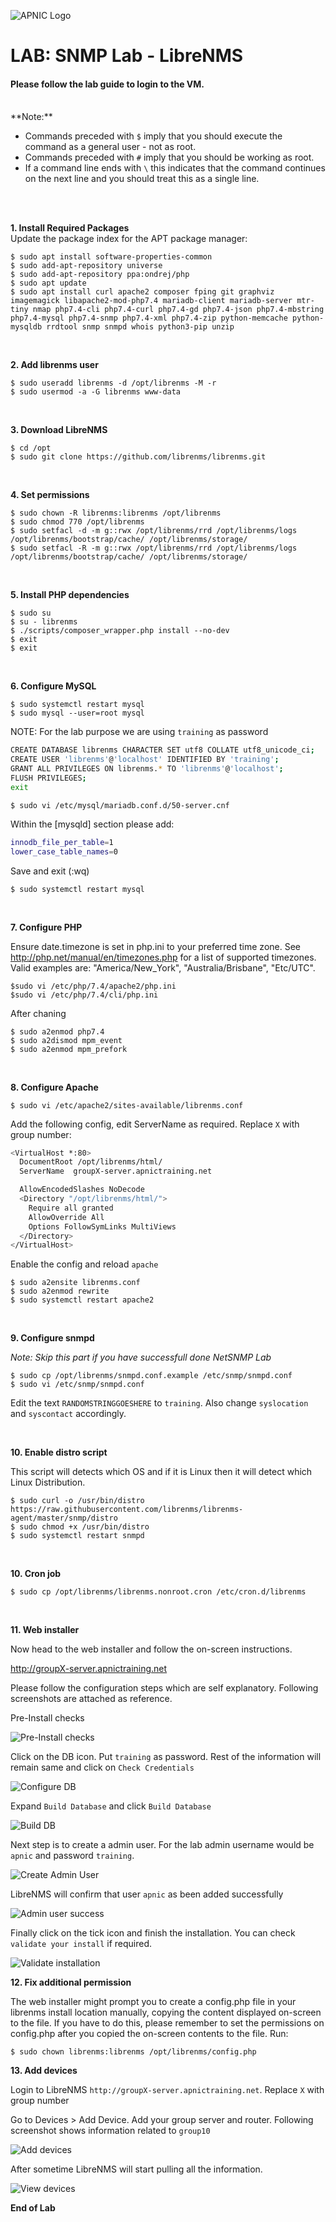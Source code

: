 ![APNIC Logo](images/apnic_logo.png)
# LAB: SNMP Lab - LibreNMS 


#### Please follow the lab guide to login to the VM.
<br>
**Note:**  
 
* Commands preceded with `$` imply that you should execute the command as a general user - not as root.
* Commands preceded with `#` imply that you should be working as root.
* If a command line ends with `\` this indicates that the command continues on the next line and you should treat this as a single line.
<br>
<br>

**1. Install Required Packages**  
Update the package index for the APT package manager:

    $ sudo apt install software-properties-common
    $ sudo add-apt-repository universe
    $ sudo add-apt-repository ppa:ondrej/php
    $ sudo apt update
    $ sudo apt install curl apache2 composer fping git graphviz imagemagick libapache2-mod-php7.4 mariadb-client mariadb-server mtr-tiny nmap php7.4-cli php7.4-curl php7.4-gd php7.4-json php7.4-mbstring php7.4-mysql php7.4-snmp php7.4-xml php7.4-zip python-memcache python-mysqldb rrdtool snmp snmpd whois python3-pip unzip

<br>

**2. Add librenms user** 

    $ sudo useradd librenms -d /opt/librenms -M -r
    $ sudo usermod -a -G librenms www-data

<br>

**3. Download LibreNMS** 

    $ cd /opt
    $ sudo git clone https://github.com/librenms/librenms.git

<br>

**4. Set permissions** 

    $ sudo chown -R librenms:librenms /opt/librenms
    $ sudo chmod 770 /opt/librenms
    $ sudo setfacl -d -m g::rwx /opt/librenms/rrd /opt/librenms/logs /opt/librenms/bootstrap/cache/ /opt/librenms/storage/
    $ sudo setfacl -R -m g::rwx /opt/librenms/rrd /opt/librenms/logs /opt/librenms/bootstrap/cache/ /opt/librenms/storage/

<br>

**5. Install PHP dependencies** 

    $ sudo su
    $ su - librenms
    $ ./scripts/composer_wrapper.php install --no-dev
    $ exit
    $ exit

<br>

**6. Configure MySQL** 

    $ sudo systemctl restart mysql
    $ sudo mysql --user=root mysql

NOTE: For the lab purpose we are using `training` as password

```bash
CREATE DATABASE librenms CHARACTER SET utf8 COLLATE utf8_unicode_ci;
CREATE USER 'librenms'@'localhost' IDENTIFIED BY 'training';
GRANT ALL PRIVILEGES ON librenms.* TO 'librenms'@'localhost';
FLUSH PRIVILEGES;
exit
```
    $ sudo vi /etc/mysql/mariadb.conf.d/50-server.cnf

Within the [mysqld] section please add:

```bash
innodb_file_per_table=1
lower_case_table_names=0
```

Save and exit (:wq)

    $ sudo systemctl restart mysql

<br>

**7. Configure PHP** 

Ensure date.timezone is set in php.ini to your preferred time zone. See http://php.net/manual/en/timezones.php for a list of supported timezones. Valid examples are: "America/New_York", "Australia/Brisbane", "Etc/UTC".

    $sudo vi /etc/php/7.4/apache2/php.ini
    $sudo vi /etc/php/7.4/cli/php.ini

After chaning 

    $ sudo a2enmod php7.4
    $ sudo a2dismod mpm_event
    $ sudo a2enmod mpm_prefork

<br>

**8. Configure Apache** 

    $ sudo vi /etc/apache2/sites-available/librenms.conf

Add the following config, edit ServerName as required. Replace `X` with group number:

```bash
<VirtualHost *:80>
  DocumentRoot /opt/librenms/html/
  ServerName  groupX-server.apnictraining.net

  AllowEncodedSlashes NoDecode
  <Directory "/opt/librenms/html/">
    Require all granted
    AllowOverride All
    Options FollowSymLinks MultiViews
  </Directory>
</VirtualHost>
```

Enable the config and reload `apache`

    $ sudo a2ensite librenms.conf
    $ sudo a2enmod rewrite
    $ sudo systemctl restart apache2

<br>

**9. Configure snmpd** 

_Note: Skip this part if you have successfull done NetSNMP Lab_

    $ sudo cp /opt/librenms/snmpd.conf.example /etc/snmp/snmpd.conf
    $ sudo vi /etc/snmp/snmpd.conf

Edit the text `RANDOMSTRINGGOESHERE` to `training`. Also change `syslocation` and `syscontact` accordingly. 

<br>

**10. Enable distro script**

This script will detects which OS and if it is Linux then it will detect which Linux Distribution.

    $ sudo curl -o /usr/bin/distro https://raw.githubusercontent.com/librenms/librenms-agent/master/snmp/distro
    $ sudo chmod +x /usr/bin/distro
    $ sudo systemctl restart snmpd

<br>

**10. Cron job** 

    $ sudo cp /opt/librenms/librenms.nonroot.cron /etc/cron.d/librenms

<br>

**11. Web installer** 

Now head to the web installer and follow the on-screen instructions.

http://groupX-server.apnictraining.net

Please follow the configuration steps which are self explanatory. Following screenshots are attached as reference.

Pre-Install checks

![Pre-Install checks](images/snmp-librenms-01.PNG)

Click on the DB icon. Put `training` as password. Rest of the information will remain same and click on `Check Credentials`

![Configure DB](images/snmp-librenms-02.PNG)

Expand `Build Database` and click `Build Database`

![Build DB](images/snmp-librenms-03.PNG)

Next step is to create a admin user. For the lab admin username would be `apnic` and password `training`.

![Create Admin User](images/snmp-librenms-04.PNG)

LibreNMS will confirm that user `apnic` as been added successfully

![Admin user success](images/snmp-librenms-05.PNG)

Finally click on the tick icon and finish the installation. You can check `validate your install` if required.

![Validate installation](images/snmp-librenms-06.PNG)

**12. Fix additional permission** 

The web installer might prompt you to create a config.php file in your librenms install location manually, copying the content displayed on-screen to the file. If you have to do this, please remember to set the permissions on config.php after you copied the on-screen contents to the file. Run:

    $ sudo chown librenms:librenms /opt/librenms/config.php

**13. Add devices** 

Login to LibreNMS `http://groupX-server.apnictraining.net`. Replace `X` with group number

Go to Devices > Add Device. Add your group server and router. Following screenshot shows information related to `group10`

![Add devices](images/snmp-librenms-07.PNG)

After sometime LibreNMS will start pulling all the information.

![View devices](images/snmp-librenms-08.PNG)


**End of Lab**